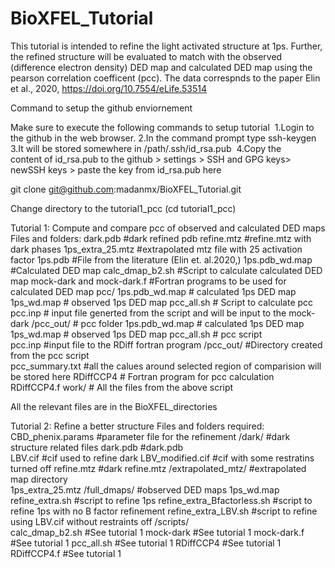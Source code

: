# BioXFEL_Tutorial
This tutorial is intended to refine the light activated structure at 1ps.
Further, the refined structure will be evaluated to match with the observed (difference electron density) DED map and calculated DED map using the pearson correlation coefficent (pcc).
The data correspnds to the paper Elin et al., 2020, https://doi.org/10.7554/eLife.53514

Command to setup the github enviornement

Make sure to execute the following commands to setup tutorial 
1.Login to the github in the web browser.
2.In the command prompt type ssh-keygen
3.It will be stored somewhere in /path/.ssh/id_rsa.pub 
4.Copy the content of id_rsa.pub to the github > settings > SSH and GPG keys> newSSH keys > paste the key from id_rsa.pub here

git clone git@github.com:madanmx/BioXFEL_Tutorial.git

Change directory to the tutorial1_pcc (cd tutorial1_pcc)

Tutorial 1: Compute and compare pcc of observed and calculated DED maps
Files and folders:
dark.pdb           #dark refined pdb
refine.mtz         #refine.mtz with dark phases 
1ps_extra_25.mtz   #extrapolated mtz file with 25 activation factor
1ps.pdb            #File from the literature (Elin et. al.2020,) 
1ps.pdb_wd.map     #Calculated DED map
calc_dmap_b2.sh    #Script to calculate calculated DED map
mock-dark and mock-dark.f #Fortran programs to be used for calculated DED map
pcc/ 
  1ps.pdb_wd.map   # calculated 1ps DED map 
  1ps_wd.map       # observed 1ps DED map 
  pcc_all.sh       # Script to calculate pcc
  pcc.inp          # input file generted from the script and will be input to the mock-dark
    /pcc_out/      # pcc folder 
      1ps.pdb_wd.map   # calculated 1ps DED map 
      1ps_wd.map       # observed 1ps DED map 
      pcc_all.sh   # pcc script   
      pcc.inp      #input file to the RDiff fortran program
      /pcc_out/    #Directory created from the pcc script    
      pcc_summary.txt #all the calues around selected region of comparision will be stored here
      RDiffCCP4    # Fortran program for pcc calculation
      RDiffCCP4.f
 work/             # All the files from the above script


All the relevant files are in the BioXFEL_directories

Tutorial 2: Refine a better structure
Files and folders required:
CBD_phenix.params        #parameter file for the refinement
/dark/                   #dark structure related files
    dark.pdb             #dark.pdb  
    LBV.cif              #cif used to refine dark
    LBV_modified.cif     #cif with some restratins turned off
    refine.mtz           #dark refine.mtz
/extrapolated_mtz/       #extrapolated map directory  
    1ps_extra_25.mtz
/full_dmaps/             #observed DED maps
    1ps_wd.map        
refine_extra.sh          #script to refine 1ps 
refine_extra_Bfactorless.sh #script to refine 1ps with no B factor refinement 
refine_extra_LBV.sh         #script to refine using LBV.cif without restraints off 
/scripts/                  
    calc_dmap_b2.sh         #See tutorial 1
    mock-dark               #See tutorial 1
    mock-dark.f             #See tutorial 1
    pcc_all.sh              #See tutorial 1 
    RDiffCCP4               #See tutorial 1
    RDiffCCP4.f             #See tutorial 1
